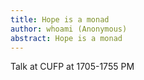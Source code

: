 ```yaml
---
title: Hope is a monad
author: whoami (Anonymous)
abstract: Hope is a monad
---
```


Talk at CUFP at 1705-1755 PM
